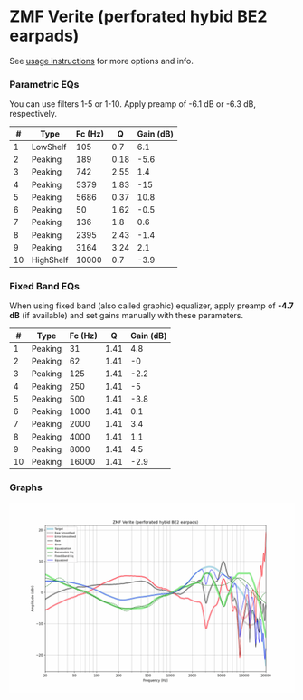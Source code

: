 # ZMF Verite (perforated hybid BE2 earpads)
See [usage instructions](https://github.com/jaakkopasanen/AutoEq#usage) for more options and info.

### Parametric EQs
You can use filters 1-5 or 1-10. Apply preamp of -6.1 dB or -6.3 dB, respectively.

|   # | Type      |   Fc (Hz) |    Q |   Gain (dB) |
|-----|-----------|-----------|------|-------------|
|   1 | LowShelf  |       105 | 0.7  |         6.1 |
|   2 | Peaking   |       189 | 0.18 |        -5.6 |
|   3 | Peaking   |       742 | 2.55 |         1.4 |
|   4 | Peaking   |      5379 | 1.83 |       -15   |
|   5 | Peaking   |      5686 | 0.37 |        10.8 |
|   6 | Peaking   |        50 | 1.62 |        -0.5 |
|   7 | Peaking   |       136 | 1.8  |         0.6 |
|   8 | Peaking   |      2395 | 2.43 |        -1.4 |
|   9 | Peaking   |      3164 | 3.24 |         2.1 |
|  10 | HighShelf |     10000 | 0.7  |        -3.9 |

### Fixed Band EQs
When using fixed band (also called graphic) equalizer, apply preamp of **-4.7 dB** (if available) and set gains manually with these parameters.

|   # | Type    |   Fc (Hz) |    Q |   Gain (dB) |
|-----|---------|-----------|------|-------------|
|   1 | Peaking |        31 | 1.41 |         4.8 |
|   2 | Peaking |        62 | 1.41 |        -0   |
|   3 | Peaking |       125 | 1.41 |        -2.2 |
|   4 | Peaking |       250 | 1.41 |        -5   |
|   5 | Peaking |       500 | 1.41 |        -3.8 |
|   6 | Peaking |      1000 | 1.41 |         0.1 |
|   7 | Peaking |      2000 | 1.41 |         3.4 |
|   8 | Peaking |      4000 | 1.41 |         1.1 |
|   9 | Peaking |      8000 | 1.41 |         4.5 |
|  10 | Peaking |     16000 | 1.41 |        -2.9 |

### Graphs
![](./ZMF%20Verite%20(perforated%20hybid%20BE2%20earpads).png)
